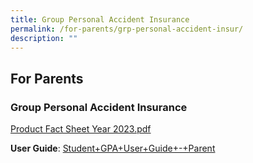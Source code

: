 ```yaml
---
title: Group Personal Accident Insurance
permalink: /for-parents/grp-personal-accident-insur/
description: ""
---
```

## For Parents

### Group Personal Accident Insurance

[Product Fact Sheet Year 2023.pdf](/files/Product%20Fact%20Sheet%20Year%202023.pdf)

**User Guide**: [Student+GPA+User+Guide+-+Parent](/files/StudentGPAUserGuideParent.pdf)